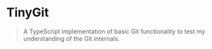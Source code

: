 # TinyGit

> A TypeScript implementation of basic Git functionality to test my
> understanding of the Git internals.
